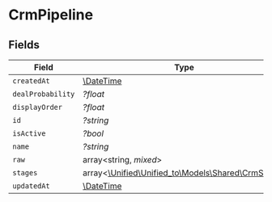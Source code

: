 # CrmPipeline


## Fields

| Field                                                                                | Type                                                                                 | Required                                                                             | Description                                                                          |
| ------------------------------------------------------------------------------------ | ------------------------------------------------------------------------------------ | ------------------------------------------------------------------------------------ | ------------------------------------------------------------------------------------ |
| `createdAt`                                                                          | [\DateTime](https://www.php.net/manual/en/class.datetime.php)                        | :heavy_minus_sign:                                                                   | N/A                                                                                  |
| `dealProbability`                                                                    | *?float*                                                                             | :heavy_minus_sign:                                                                   | N/A                                                                                  |
| `displayOrder`                                                                       | *?float*                                                                             | :heavy_minus_sign:                                                                   | N/A                                                                                  |
| `id`                                                                                 | *?string*                                                                            | :heavy_minus_sign:                                                                   | N/A                                                                                  |
| `isActive`                                                                           | *?bool*                                                                              | :heavy_minus_sign:                                                                   | N/A                                                                                  |
| `name`                                                                               | *?string*                                                                            | :heavy_minus_sign:                                                                   | N/A                                                                                  |
| `raw`                                                                                | array<string, *mixed*>                                                               | :heavy_minus_sign:                                                                   | N/A                                                                                  |
| `stages`                                                                             | array<[\Unified\Unified_to\Models\Shared\CrmStage](../../Models/Shared/CrmStage.md)> | :heavy_minus_sign:                                                                   | N/A                                                                                  |
| `updatedAt`                                                                          | [\DateTime](https://www.php.net/manual/en/class.datetime.php)                        | :heavy_minus_sign:                                                                   | N/A                                                                                  |